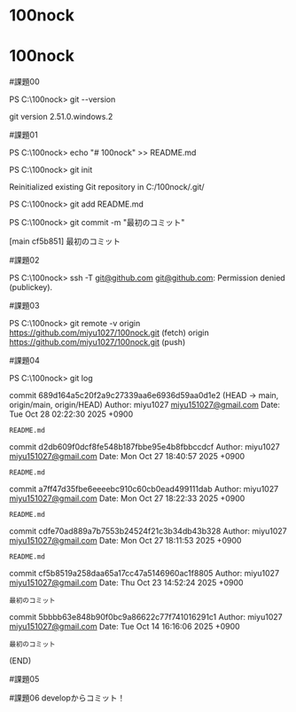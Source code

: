 ﻿# 100nock
# 100nock

#課題00

PS C:\100nock> git --version

git version 2.51.0.windows.2

#課題01

PS C:\100nock> echo "# 100nock" >> README.md 

PS C:\100nock> git init 

Reinitialized existing Git repository in C:/100nock/.git/

PS C:\100nock> git add README.md 

PS C:\100nock> git commit -m "最初のコミット" 

[main cf5b851] 最初のコミット


#課題02

PS C:\100nock> ssh -T git@github.com
git@github.com: Permission denied (publickey).

#課題03

PS C:\100nock> git remote -v
origin  https://github.com/miyu1027/100nock.git (fetch)
origin  https://github.com/miyu1027/100nock.git (push)

#課題04

PS C:\100nock> git log

commit 689d164a5c20f2a9c27339aa6e6936d59aa0d1e2 (HEAD -> main, origin/main, origin/HEAD)
Author: miyu1027 <miyu151027@gmail.com>
Date:   Tue Oct 28 02:22:30 2025 +0900

    README.md

commit d2db609f0dcf8fe548b187fbbe95e4b8fbbccdcf
Author: miyu1027 <miyu151027@gmail.com>
Date:   Mon Oct 27 18:40:57 2025 +0900

    README.md

commit a7ff47d35fbe6eeeebc910c60cb0ead499111dab
Author: miyu1027 <miyu151027@gmail.com>
Date:   Mon Oct 27 18:22:33 2025 +0900

    README.md

commit cdfe70ad889a7b7553b24524f21c3b34db43b328
Author: miyu1027 <miyu151027@gmail.com>
Date:   Mon Oct 27 18:11:53 2025 +0900

    README.md

commit cf5b8519a258daa65a17cc47a5146960ac1f8805
Author: miyu1027 <miyu151027@gmail.com>
Date:   Thu Oct 23 14:52:24 2025 +0900

    最初のコミット

commit 5bbbb63e848b90f0bc9a86622c77f741016291c1
Author: miyu1027 <miyu151027@gmail.com>
Date:   Tue Oct 14 16:16:06 2025 +0900

    最初のコミット
(END)

#課題05

#課題06
developからコミット！
